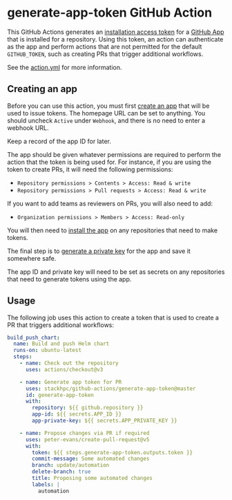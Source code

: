 # generate-app-token GitHub Action

This GitHub Actions generates an
[installation access token](https://docs.github.com/en/apps/creating-github-apps/authenticating-with-a-github-app/generating-an-installation-access-token-for-a-github-app)
for a [GitHub App](https://docs.github.com/en/apps/overview) that is installed for a repository.
Using this token, an action can authenticate as the app and perform actions that are not permitted
for the default `GITHUB_TOKEN`, such as creating PRs that trigger additional workflows.

See the [action.yml](./action.yml) for more information.

## Creating an app

Before you can use this action, you must first
[create an app](https://docs.github.com/en/apps/creating-github-apps/registering-a-github-app/registering-a-github-app)
that will be used to issue tokens. The homepage URL can be set to anything. You should uncheck
`Active` under `Webhook`, and there is no need to enter a webhook URL.

Keep a record of the app ID for later.

The app should be given whatever permissions are required to perform the action that the token
is being used for. For instance, if you are using the token to create PRs, it will need the
following permissions:

  * `Repository permissions > Contents > Access: Read & write`
  * `Repository permissions > Pull requests > Access: Read & write`

If you want to add teams as reviewers on PRs, you will also need to add:

  * `Organization permissions > Members > Access: Read-only`

You will then need to
[install the app](https://docs.github.com/en/apps/using-github-apps/installing-your-own-github-app)
on any repositories that need to make tokens.

The final step is to
[generate a private key](https://docs.github.com/en/apps/creating-github-apps/authenticating-with-a-github-app/managing-private-keys-for-github-apps)
for the app and save it somewhere safe.

The app ID and private key will need to be set as secrets on any repositories that need to
generate tokens using the app.

## Usage

The following job uses this action to create a token that is used to create a PR that
triggers additional workflows:

```yaml
build_push_chart:
  name: Build and push Helm chart
  runs-on: ubuntu-latest
  steps:
    - name: Check out the repository
      uses: actions/checkout@v3

    - name: Generate app token for PR
      uses: stackhpc/github-actions/generate-app-token@master
      id: generate-app-token
      with:
        repository: ${{ github.repository }}
        app-id: ${{ secrets.APP_ID }}
        app-private-key: ${{ secrets.APP_PRIVATE_KEY }}

    - name: Propose changes via PR if required
      uses: peter-evans/create-pull-request@v5
      with:
        token: ${{ steps.generate-app-token.outputs.token }}
        commit-message: Some automated changes
        branch: update/automation
        delete-branch: true
        title: Proposing some automated changes
        labels: |
          automation
```
